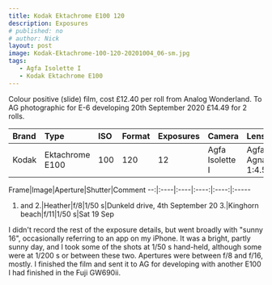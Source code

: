 ```yaml
---
title: Kodak Ektachrome E100 120
description: Exposures
# published: no
# author: Nick
layout: post
image: Kodak-Ektachrome-100-120-20201004_06-sm.jpg
tags:
   - Agfa Isolette I
   - Kodak Ektachrome E100
---
```

Colour positive (slide) film, cost £12.40 per roll from Analog Wonderland. To AG photographic for E-6 developing 20th September 2020 £14.49 for 2 rolls.

Brand|Type|ISO|Format|Exposures|Camera|Lens
:----|:---|:--|:-----|:--------|:-----|:----
Kodak|Ektachrome E100|100|120|12|Agfa Isolette I|Agfa Agnar 1:4.5/85

Frame|Image|Aperture|Shutter|Comment
--:|:----|:----|:----:|:----:|:-----
1. and 2.|Heather|f/8|1/50 s|Dunkeld drive, 4th September 20
3.|Kinghorn beach|f/11|1/50 s|Sat 19 Sep

I didn't record the rest of the exposure details, but went broadly with "sunny 16", occasionally referring to an app on my iPhone. It was a bright, partly sunny day, and I took some of the shots at 1/50 s hand-held, although some were at 1/200 s or between these two. Apertures were between f/8 and f/16, mostly. I finished the film and sent it to AG for developing with another E100 I had finished in the Fuji GW690ii.
